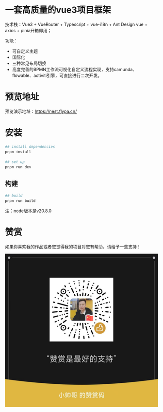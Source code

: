 # 一套高质量的vue3项目框架

技术栈：Vue3 + VueRouter + Typescript + vue-i18n + Ant Design vue + axios + pinia开箱即用；

功能：

- 可自定义主题
- 国际化
- 三种常见布局切换
- 高度完善的BPMN工作流可视化自定义流程实现，支持camunda、flowable、activiti引擎，可直接进行二次开发。

# 预览地址

预览演示地址：https://nest.flypa.cn/

# 安装

```bash
## install dependencies
pnpm install

## set up
pnpm run dev
```

## 构建

```bash
## build
pnpm run build
```

注：node版本是v20.8.0

# 赞赏

如果你喜欢我的作品或者您觉得我的项目对您有帮助，请给予一些支持！

![./images/zanshang.jpg](./images/zanshang.jpg)
